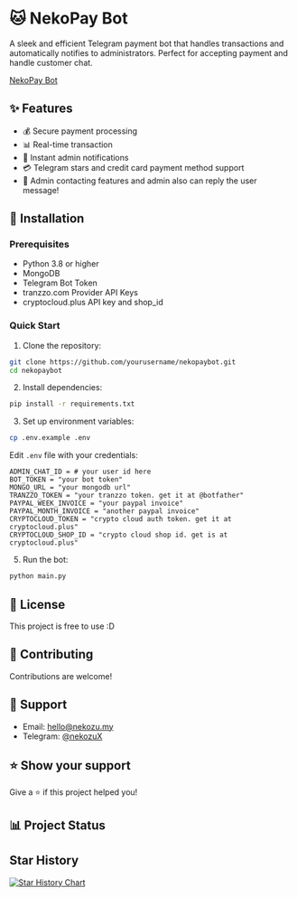 # 🐱 NekoPay Bot

A sleek and efficient Telegram payment bot that handles transactions and automatically notifies to administrators. Perfect for accepting payment and handle customer chat.

[NekoPay Bot](https://t.me/nekopaybot)

## ✨ Features

- 💰 Secure payment processing
- 📊 Real-time transaction
- 🔔 Instant admin notifications
- 💳 Telegram stars and credit card payment method support
- 💬 Admin contacting features and admin also can reply the user message!

## 🚀 Installation

### Prerequisites

- Python 3.8 or higher
- MongoDB
- Telegram Bot Token
- tranzzo.com Provider API Keys
- cryptocloud.plus API key and shop_id

### Quick Start

1. Clone the repository:
```bash
git clone https://github.com/yourusername/nekopaybot.git
cd nekopaybot
```

2. Install dependencies:
```bash
pip install -r requirements.txt
```

3. Set up environment variables:
```bash
cp .env.example .env
```

Edit `.env` file with your credentials:
```
ADMIN_CHAT_ID = # your user id here
BOT_TOKEN = "your bot token"
MONGO_URL = "your mongodb url"
TRANZZO_TOKEN = "your tranzzo token. get it at @botfather"
PAYPAL_WEEK_INVOICE = "your paypal invoice"
PAYPAL_MONTH_INVOICE = "another paypal invoice"
CRYPTOCLOUD_TOKEN = "crypto cloud auth token. get it at cryptocloud.plus"
CRYPTOCLOUD_SHOP_ID = "crypto cloud shop id. get is at cryptocloud.plus"
```

5. Run the bot:
```bash
python main.py
```

## 📝 License

This project is free to use :D

## 🤝 Contributing

Contributions are welcome!

## 📧 Support
- Email: hello@nekozu.my
- Telegram: [@nekozuX](https://t.me/nekozuX)

## ⭐️ Show your support

Give a ⭐️ if this project helped you!

## 📊 Project Status
<h2 id="star_hist">Star History</h2>

<a href="https://star-history.com/#Nekozu/nekopay&Date">
 <picture>
   <source media="(prefers-color-scheme: dark)" srcset="https://api.star-history.com/svg?repos=Nekozu/nekopay&type=Date&theme=dark" />
   <source media="(prefers-color-scheme: light)" srcset="https://api.star-history.com/svg?repos=Nekozu/nekopay&type=Date" />
   <img alt="Star History Chart" src="https://api.star-history.com/svg?repos=Nekozu/nekopay&type=Date"/>
 </picture>
</a>
